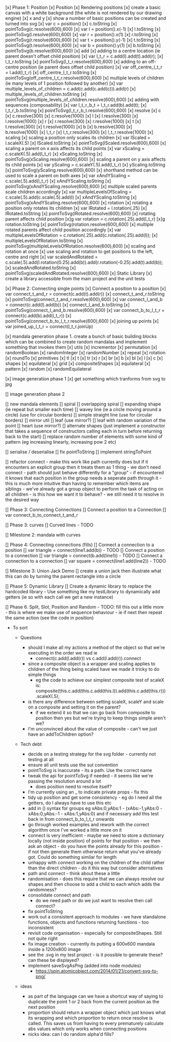 [x] Phase 1: Position
	[x] Position
		[x] Rendering positions
			[x] create a basic canvas with a white background (the white is not rendered by our drawing engine)
		[x] x and y
			[x] show a number of basic positions can be created and turned into svg
				[x] var c = position()
					[x] c.toString 
					[x] pointToSvg(c.resolve(600),600) 
				[x] var l = position().x(-1)
					[x] l.toString 
					[x] pointToSvg(l.resolve(600),600) 
				[x] var r = position().x(1)
					[x] r.toString 
					[x] pointToSvg(r.resolve(600),600) 
				[x] var t = position().y(-1)
					[x] t.toString 
					[x] pointToSvg(t.resolve(600),600) 
				[x] var b = position().y(1)
					[x] b.toString 
					[x] pointToSvg(b.resolve(600),600) 
		[x] add
			[x] adding to a centre location (ie parent doesn't offset child position)
				[x] var l_t_r = c.add(l).add(t).add(r);
					[x] l_t_r.toString 
					[x] pointToSvg(l_t_r.resolve(600),600) 
			[x] adding to an off-centre position (ie parent does offset child position)
				[x] var off_centre_l_t_r = l.add(l_t_r)
					[x] off_centre_l_t_r.toString 
					[x] pointToSvg(off_centre_l_t_r.resolve(600),600) 
			[x] multiple levels of children (ie many levels of 1 position followed by another)
				[x] var multiple_levels_of_children = c.add(c.add(c.add(c))).add(r)
					[x] multiple_levels_of_children.toString 
					[x] pointToSvg(multiple_levels_of_children.resolve(600),600) 
			[x] adding with sequences (composability)
				[x] var l_t_r_b_t = l_t_r.add(b).add(t);
					[x] l_t_r_b.toString 
					[x] pointToSvg(l_t_r_b_t.resolve(600),600) 
		[x] resolve
			[x] c
				[x] c.resolve(300)
				[x] c.resolve(1000)
			[x] l
				[x] l.resolve(300)
				[x] l.resolve(1000)
			[x] r
				[x] r.resolve(300)
				[x] r.resolve(1000)
			[x] t
				[x] t.resolve(300)
				[x] t.resolve(1000)
			[x] b
				[x] b.resolve(300)
				[x] b.resolve(1000)
			[x] l_t_r
				[x] l_t_r.resolve(300)
				[x] l_t_r.resolve(1000)
		[x] scaling
			[x] scaling a position only scales its children
				[x] var lScaled = l.scaleX(.5)
					[x] lScaled.toString 
					[x] pointToSvg(lScaled.resolve(600),600) 
			[x] scaling a parent on x axis affects its child points
				[x] var xScaling = c.scaleX(.5).add(l_t_r)
					[x] xScaling.toString 
					[x] pointToSvg(xScaling.resolve(600),600) 
			[x] scaling a parent on y axis affects its child points
				[x] var yScaling = c.scaleY(.5).add(l_t_r)
					[x] yScaling.toString 
					[x] pointToSvg(yScaling.resolve(600),600) 
			[x] shorthand method can be used to scale a parent on both axes
				[x] var xAndYScaling = c.scale(.5).add(l_t_r)
					[x] xAndYScaling.toString
					[x] pointToSvg(xAndYScaling.resolve(600),600)
			[x] multiple scaled parents scale children accordingly
				[x] var multipleLevelsOfScaling = c.scale(.5).add(c.scale(.5).add(l)
					[x] xAndYScaling.toString 
					[x] pointToSvg(xAndYScaling.resolve(600),600) 
		[x] rotation
			[x] rotating a position only rotates its children
				[x] var lRotated = l.rotation(.25)
					[x] lRotated.toString 
					[x] pointToSvg(lRotated.resolve(600),600) 
			[x] rotating parent affects child position
				[x]g var rotation = c.rotation(.25).add(l_t_r)
					[x]g rotation.toString 
					[x] pointToSvg(rotation.resolve(600),600) 
			[x] multiple rotated parents affect child position accordingly
				[x] var multipleLevelsOfRotation = c.rotation(.25).add(c.rotation(.25).add(l));
					[x] multipleLevelsOfRotation.toString 
					[x] pointToSvg(multipleLevelsOfRotation.resolve(600),600) 
		[x] scaling and rotation at once
			[x] use scaling and rotation to get positions to the left, centre and right
				[x] var scaledAndRotated = c.scale(.5).add(l.rotation(0.25).add(b)).add(r.rotation(-0.25).add(t).add(b));
					[x] scaledAndRotated.toString 
					[x] pointToSvg(scaledAndRotated.resolve(600),600) 
	[x] Static Library
		[x] create a library accessible from the main project and the unit tests

[x] Phase 2: Connecting single points
	[x] Connect a position to a position
		[x] var connect_t_and_r = connect(c.add(t).add(r))
				[x] connect_t_and_r.toString 
				[x] pointToSvg(connect_t_and_r.resolve(600),600) 
		[x] var connect_l_and_b = connect(c.add(l).add(b))
				[x] connect_l_and_b.toString 
				[x] pointToSvg(connect_l_and_b.resolve(600),600) 
		[x] var connect_b_to_l_t_r = connect(c.add(b).add(l_t_r))
				[x] pointToSvg(connect_b_to_l_t_r.resolve(600),600) 
	[x] joining up points
		[x] var joined_up_l_t_r = connect(l_t_r.joinUp)

[x] mandala generation phase 1. create a bunch of basic building blocks which can be combined to create random mandalas and implement something that invokes them
	[x] utils
		[x] incrementor
		[x] permutation
		[x] randomBoolean
		[x] randomInteger
		[x] randomNumber
		[x] repeat
		[x] rotation
		[x] roundTo
	[x] primitives
		[x] tl
		[x] t
		[x] tr
		[x] r
		[x] br
		[x] b
		[x] bl
		[x] l
		[x] c
	[x] shapes
		[x] equilateral
		[x] grid
	[x] compositeShapes
		[x] equilateral
		[x] pattern
		[x] random
		[x] randomEquilateral

[x] image generation phase 1
	[x] get something which tranforms from svg to jpg

[] image generation phase 2

[] new mandala elements
	[] spiral
	[] overlapping spiral
	[] expanding shape (ie repeat but smaller each time)
	[] wavey line (ie a circle moving around a circle) (use for circular borders)
	[] simple straight line (use for circular borders)
	[] mirror util
	[] leaf (use mirror?)
		[] leaf with random variation of the point
	[] heart (use mirror?)
	[] alternate shapes (just implement a constructor that takes a sequence of constructors calling each in turn before returning back to the start)
	[] replace random number of elements with some kind of pattern (eg increasing linearly, increasing pow 2 etc)

[] serialise / deserialise
	[] fix pointToString
	[] implement stringToPoint

[] refactor connect - make this work like path currently does but if it encounters an explicit group then it treats them as 1 thing
	- we don't need connect - path should just behave differently for a "group" - if encountered it knows that each position in the group needs a seperate path through it
		- this is much more intuitive than having to remember which items are siblings
	- we've already got a group object to perform the task of acting on all children
		- is this how we want it to behave?
		- we still need it to resolve in the desired way

[] Phase 3: Connecting Connections
	[] Connect a position to a Connection
		[] var connect_b_to_connect_t_and_r

[] Phase 3: curves
	[] Curved lines
		- TODO

[] Milestone 2: mandala with curves

[] Phase 4: Connecting connections (fills)
	[] Connect a connection to a position
		[] var triangle = connect(line1.add(b))
		- TODO
	[] Connect a position to a connection
		[] var triangle = connect(b.add(line1))
		- TODO
	[] Connect a connection to a connection
		[] var square = connect(line1.add(line2))
		- TODO

[] Milestone 3: Union Jack Demo
	[] create a union jack then illustrate what this can do by turning the parent rectangle into a circle

[] Phase 5: Dynamic Library
	[] Create a dynamic library to replace the hardcoded library
		- Use something like my testLibrary to dynamically add getters (ie so with each call we get a new instance)

[] Phase 6. Split, Slot, Position and Random
	- TODO: fill this out a little more - this is where we make use of sequence behaviour - ie if next then repeat the same action (see the code in position)

- To sort

	- Questions
		- should I make all my actions a method of the object so that we're executing in the order we read ie
			- connect(c.add(l.add(r)) vs c.add(l.add(r)).connect
		- since a composite object is a wrapper and scaling applies to children of the thing being scaled have we made it tricky to do simple things
			- eg the code to achieve our simplest composite test of scaleX is: composite(this.c.add(this.c.add(this.l)).add(this.c.add(this.r))).scaleX(.5);
		- is there any difference between setting scaleX, scaleY and scale on a composite and setting it on the parent?
			- if we extend it so that we can go back from composite to position then yes but we're trying to keep things simple aren't we?
		- I'm unconvinced about the value of composite - can't we just have an addToChildren option?

	- Tech debt
		- decide on a testing strategy for the svg folder - currently not testing at all
		- ensure all unit tests use the sut convention
		- pointToSvg is inaccurate - its a path. Use the correct name
		- tweak the api for pointToSvg if needed - it seems like we're passing the resolution around a lot
			- does position need to resolve itself?
		- I'm currently using an _ to indicate private props - fix this
		- tidy up position and get some consistency - eg do I need all the getters, do I always have to use this etc
		- add in () syntax for groups eg xAbs:0,yAbs:1 - (xAbs:-1,yAbs:0 - xAbs:0,yAbs:-1 - xAbs:1,yAbs:0) and if necessary add this test back in from connect_b_to_l_t_r onwards
		- go through worked examples and rework with the correct algorithm once I've worked a little more on it
		- connect is very inefficient - maybe we need to store a dictionary locally (not inside position) of points for that position - we then ask an object - do you have the points already for this position - if not then generate them otherwise return what you've already got. Could do something similar for length
		- unhappy with connect working on the children of the child rather than the direct children - do it this way but consider alternatives
		- path and connect - think about these a little
		- randomisation - does this require that we can always resolve our shapes and then choose to add a child to each which adds the randomness?
		- consolidate connect and path
			- do we need path or do we just want to resolve then call connect?
		- fix pointToString
		- work out a consistent approach to modules - we have standalone functions, objects and functions returning functions - too inconsistent
		- revisit code organisation - especially for compositeShapes. Still not quite right
		- fix image creation - currently its putting a 600x600 mandala inside a 1200x800 image
		- see the .svg in my test project - is it possible to generate these? can these be displayed?
		- implement saveSvgAsPng (added into node modules)
			- https://spin.atomicobject.com/2014/01/21/convert-svg-to-png/

	- ideas
		- as part of the language can we have a shortcut way of saying to duplicate the point 1 or 2 back from the current position as the next position
		- proportion should return a wrapper object which just knows what its wrapping and which proportion to return once resolve is called. This saves us from having to every prematurely calculate abs values which only works when connecting positions
		- nicks idea: can I do random alpha'd fills?
